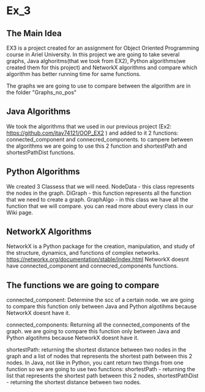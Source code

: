 # Ex_3

## The Main Idea

EX3 is a project created for an assignment for Object Oriented Programming course in Ariel University. In this project we are going to take several graphs, Java alghoritms(that we took from EX2), Python algorithms(we created them for this project) and NetworkX algorithms and compare which algorithm has better running time for same functions.

The graphs we are going to use to compare between the algorithm are in the folder "Graphs_no_pos"



## Java Algorithms

We took the algorithms that we used in our previous project (Ex2: https://github.com/itay74121/OOP_EX2 ) and added to it 2 functions: connected_component and connecred_components. to campere between the algorithms we are going to use this 2 function and shortestPath and shortestPathDist functions.

## Python Algorithms

We created 3 Classess that we will need. NodeData - this class represents the nodes in the graph. DiGraph - this function represents all the function that we need to create a graph. GraphAlgo - in this class we have all the function that we will compare. you can read more about every class in our Wiki page.

## NetworkX Algorithms

NetworkX is a Python package for the creation, manipulation, and study of the structure, dynamics, and functions of complex networks. https://networkx.org/documentation/stable/index.html
NetworkX doesnt have connected_component and connecred_components functions.

## The functions we are going to compare

connected_component: Determine the scc of a certain node. we are going to compare this function only between Java and Python algotihms because NetworkX doesnt have it.

connected_components: Returning all the connected_components of the graph. we are going to compare this function only between Java and Python algotihms because NetworkX doesnt have it.

shortestPath: returning the shortest distance between two nodes in the graph and a list of nodes that represents the shortest path between this 2 nodes. In Java, not like in Python, you cant return two things from one function so we are going to use two functions: shortestPath - returning the list that represents the shortest path between this 2 nodes, shortestPathDist - returning the shortest distance between two nodes.

